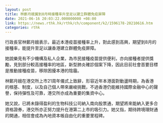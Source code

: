 ```yaml
---
layout: post
title: 林鄭月娥冀到8月時接種率升至足以建立群體免疫屏障
date: 2021-06-16 20:03:22.000000000 +08:00
link: https://news.rthk.hk/rthk/ch/component/k2/1596178-20210616.htm
categories: rthk
---
```


行政長官林鄭月娥表示，最近本港疫苗接種率上升，對此感到高興，期望到8月的接種率，能提升至足以讓香港建立群體免疫屏障。

她說樂見有不少機構及私人企業，為市民接種疫苗提供便利，亦向接種者提供獎勵，見到部分較高接種率的地區，新型肺炎確診個案下降，因此目前社會首要目標是推動接種疫苗，移除困擾本港的陰霾。

林鄭月娥在港交所上市21周年儀式上致辭，形容近年本港面對動盪時期，為香港的根基、制度，以及自己個人帶來嚴峻挑戰，不過香港仍能維持國際金融中心的聲譽，保持彈性及可靠，港交所亦成為重要的集資中心。

她又說，已將未錄得盈利的生物科技公司納入南向股票通，期望將來能納入更多合資格證券，港交所亦正努力提升在港第二上市的吸引力。她又指，期待跨境理財通的開通，相信會成為內地資本帳自由化的重要里程碑。
